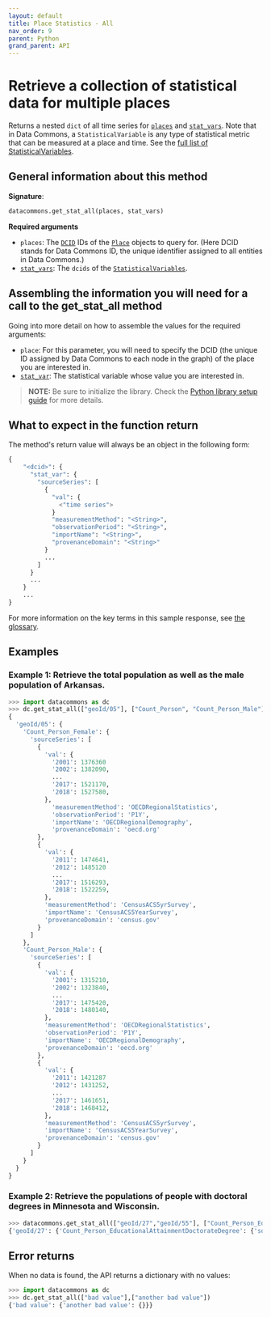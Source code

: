 ```yaml
---
layout: default
title: Place Statistics - All
nav_order: 9
parent: Python
grand_parent: API
---
```


# Retrieve a collection of statistical data for multiple places

Returns a nested `dict` of all time series for [`places`](https://datacommons.org/browser/Place) and [`stat_vars`](https://datacommons.org/browser/StatisticalVariable).
Note that in Data Commons, a `StatisticalVariable` is any type of statistical metric that can be measured at a place and
time. See the [full list of StatisticalVariables](/statistical_variables.html).

## General information about this method

**Signature**:

```python
datacommons.get_stat_all(places, stat_vars)
```

**Required arguments**

- `places`: The [`DCID`](/glossary.html) IDs of the [`Place`](https://datacommons.org/browser/Place) objects to query for. (Here DCID stands for Data Commons ID, the unique identifier assigned to all entities in Data Commons.)
- [`stat_vars`](/glossary.html): The `dcids` of the [`StatisticalVariables`](https://datacommons.org/browser/StatisticalVariable).

## Assembling the information you will need for a call to the get_stat_all method

Going into more detail on how to assemble the values for the required arguments:

- `place`: For this parameter, you will need to specify the DCID (the unique ID assigned by Data Commons to each node in the graph) of the place you are interested in.
- [`stat_var`](/glossary.html): The statistical variable whose value you are interested in.

>  **NOTE:**
>  Be sure to initialize the library. Check the [Python library setup guide](/api/python/) for more details.

## What to expect in the function return

The method's return value will always be an object in the following form:

```python
{
    "<dcid>": {
      "stat_var": {
        "sourceSeries": [
          {
            "val": {
              <"time series">
            }
            "measurementMethod": "<String>",
            "observationPeriod": "<String>",
            "importName": "<String>",
            "provenanceDomain": "<String>"
          }
          ...
        ]
      }
      ...
    }
    ...
}
```

For more information on the key terms in this sample response, see [the glossary](/glossary.html).

## Examples

### Example 1: Retrieve the total population as well as the male population of Arkansas.

```python
>>> import datacommons as dc
>>> dc.get_stat_all(["geoId/05"], ["Count_Person", "Count_Person_Male"])
{
  'geoId/05': {
    'Count_Person_Female': {
      'sourceSeries': [
        {
          'val': {
            '2001': 1376360
            '2002': 1382090,
            ...
            '2017': 1521170,
            '2018': 1527580,
          },
            'measurementMethod': 'OECDRegionalStatistics',
            'observationPeriod': 'P1Y',
            'importName': 'OECDRegionalDemography',
            'provenanceDomain': 'oecd.org'
        },
        {
          'val': {
            '2011': 1474641,
            '2012': 1485120
            ...
            '2017': 1516293,
            '2018': 1522259,
          },
          'measurementMethod': 'CensusACS5yrSurvey',
          'importName': 'CensusACS5YearSurvey',
          'provenanceDomain': 'census.gov'
        }
      ]
    },
    'Count_Person_Male': {
      'sourceSeries': [
        {
          'val': {
            '2001': 1315210,
            '2002': 1323840,
            ...
            '2017': 1475420,
            '2018': 1480140,
          },
          'measurementMethod': 'OECDRegionalStatistics',
          'observationPeriod': 'P1Y',
          'importName': 'OECDRegionalDemography',
          'provenanceDomain': 'oecd.org'
        },
        {
          'val': {
            '2011': 1421287
            '2012': 1431252,
            ...
            '2017': 1461651,
            '2018': 1468412,
          },
          'measurementMethod': 'CensusACS5yrSurvey',
          'importName': 'CensusACS5YearSurvey',
          'provenanceDomain': 'census.gov'
        }
      ]
    }
  }
}
```

### Example 2: Retrieve the populations of people with doctoral degrees in Minnesota and Wisconsin.

```python
>>> datacommons.get_stat_all(["geoId/27","geoId/55"], ["Count_Person_EducationalAttainmentDoctorateDegree"])
{'geoId/27': {'Count_Person_EducationalAttainmentDoctorateDegree': {'sourceSeries': [{'val': {'2016': 50039, '2017': 52737, '2018': 54303, '2012': 40961, '2013': 42511, '2014': 44713, '2015': 47323}, 'measurementMethod': 'CensusACS5yrSurvey', 'importName': 'CensusACS5YearSurvey', 'provenanceDomain': 'census.gov', 'provenanceUrl': 'https://www.census.gov/'}]}}, 'geoId/55': {'Count_Person_EducationalAttainmentDoctorateDegree': {'sourceSeries': [{'val': {'2017': 43737, '2018': 46071, '2012': 38052, '2013': 38711, '2014': 40133, '2015': 41387, '2016': 42590}, 'measurementMethod': 'CensusACS5yrSurvey', 'importName': 'CensusACS5YearSurvey', 'provenanceDomain': 'census.gov', 'provenanceUrl': 'https://www.census.gov/'}]}}}
```

## Error returns

When no data is found, the API returns a dictionary with no values:

```python
>>> import datacommons as dc
>>> dc.get_stat_all(["bad value"],["another bad value"])
{'bad value': {'another bad value': {}}}
```
